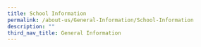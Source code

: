 ```yaml
---
title: School Information
permalink: /about-us/General-Information/School-Information
description: ""
third_nav_title: General Information
---
```


